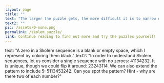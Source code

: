 ```yaml
---
layout: page
title: ""
text: "The larger the puzzle gets, the more difficult it is to narrow down the possibilities."
text2: ""
pic: /assets/0-none.png
permalink: /skolem_puzzle/
link: Continue reading to find out more and try the puzzles yourself!
---
```

text: "A zero in a Skolem sequence is a blank or empty space, which I represent by coloring them black."
text2: "In order to understand Skolem sequences, let us consider a single sequence with no zeroes: 41134232. It is unique, though we could flip it around: 23243114. We can also extend the pattern to include 5: 5113453242. Can you spot the pattern? Hint - why are there two of each number?"
